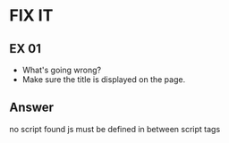 # FIX IT
## EX 01
* What's going wrong?
* Make sure the title is displayed on the page.

## Answer

no script found js must be defined in between script tags


